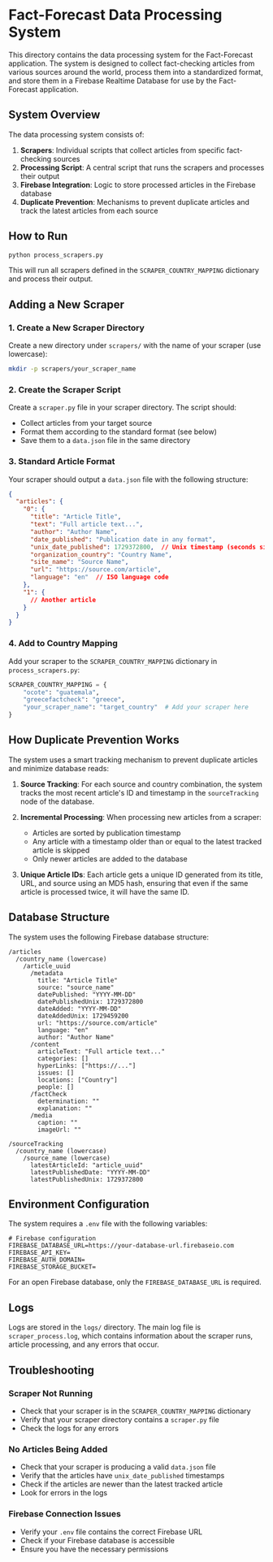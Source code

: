# Fact-Forecast Data Processing System

This directory contains the data processing system for the Fact-Forecast application. The system is designed to collect fact-checking articles from various sources around the world, process them into a standardized format, and store them in a Firebase Realtime Database for use by the Fact-Forecast application.

## System Overview

The data processing system consists of:

1. **Scrapers**: Individual scripts that collect articles from specific fact-checking sources
2. **Processing Script**: A central script that runs the scrapers and processes their output
3. **Firebase Integration**: Logic to store processed articles in the Firebase database
4. **Duplicate Prevention**: Mechanisms to prevent duplicate articles and track the latest articles from each source

## How to Run

```bash
python process_scrapers.py
```

This will run all scrapers defined in the `SCRAPER_COUNTRY_MAPPING` dictionary and process their output.

## Adding a New Scraper

### 1. Create a New Scraper Directory

Create a new directory under `scrapers/` with the name of your scraper (use lowercase):

```bash
mkdir -p scrapers/your_scraper_name
```

### 2. Create the Scraper Script

Create a `scraper.py` file in your scraper directory. The script should:

- Collect articles from your target source
- Format them according to the standard format (see below)
- Save them to a `data.json` file in the same directory

### 3. Standard Article Format

Your scraper should output a `data.json` file with the following structure:

```json
{
  "articles": {
    "0": {
      "title": "Article Title",
      "text": "Full article text...",
      "author": "Author Name",
      "date_published": "Publication date in any format",
      "unix_date_published": 1729372800,  // Unix timestamp (seconds since epoch)
      "organization_country": "Country Name",
      "site_name": "Source Name",
      "url": "https://source.com/article",
      "language": "en"  // ISO language code
    },
    "1": {
      // Another article
    }
  }
}
```

### 4. Add to Country Mapping

Add your scraper to the `SCRAPER_COUNTRY_MAPPING` dictionary in `process_scrapers.py`:

```python
SCRAPER_COUNTRY_MAPPING = {
    "ocote": "guatemala",
    "greecefactcheck": "greece",
    "your_scraper_name": "target_country"  # Add your scraper here
}
```

## How Duplicate Prevention Works

The system uses a smart tracking mechanism to prevent duplicate articles and minimize database reads:

1. **Source Tracking**: For each source and country combination, the system tracks the most recent article's ID and timestamp in the `sourceTracking` node of the database.

2. **Incremental Processing**: When processing new articles from a scraper:
   - Articles are sorted by publication timestamp
   - Any article with a timestamp older than or equal to the latest tracked article is skipped
   - Only newer articles are added to the database

3. **Unique Article IDs**: Each article gets a unique ID generated from its title, URL, and source using an MD5 hash, ensuring that even if the same article is processed twice, it will have the same ID.

## Database Structure

The system uses the following Firebase database structure:

```
/articles
  /country_name (lowercase)
    /article_uuid
      /metadata
        title: "Article Title"
        source: "source_name"
        datePublished: "YYYY-MM-DD"
        datePublishedUnix: 1729372800
        dateAdded: "YYYY-MM-DD"
        dateAddedUnix: 1729459200
        url: "https://source.com/article"
        language: "en"
        author: "Author Name"
      /content
        articleText: "Full article text..."
        categories: []
        hyperLinks: ["https://..."] 
        issues: []
        locations: ["Country"]
        people: []
      /factCheck
        determination: ""
        explanation: ""
      /media
        caption: ""
        imageUrl: ""

/sourceTracking
  /country_name (lowercase)
    /source_name (lowercase)
      latestArticleId: "article_uuid"
      latestPublishedDate: "YYYY-MM-DD"
      latestPublishedUnix: 1729372800
```

## Environment Configuration

The system requires a `.env` file with the following variables:

```
# Firebase configuration
FIREBASE_DATABASE_URL=https://your-database-url.firebaseio.com
FIREBASE_API_KEY=
FIREBASE_AUTH_DOMAIN=
FIREBASE_STORAGE_BUCKET=
```

For an open Firebase database, only the `FIREBASE_DATABASE_URL` is required.

## Logs

Logs are stored in the `logs/` directory. The main log file is `scraper_process.log`, which contains information about the scraper runs, article processing, and any errors that occur.

## Troubleshooting

### Scraper Not Running

- Check that your scraper is in the `SCRAPER_COUNTRY_MAPPING` dictionary
- Verify that your scraper directory contains a `scraper.py` file
- Check the logs for any errors

### No Articles Being Added

- Check that your scraper is producing a valid `data.json` file
- Verify that the articles have `unix_date_published` timestamps
- Check if the articles are newer than the latest tracked article
- Look for errors in the logs

### Firebase Connection Issues

- Verify your `.env` file contains the correct Firebase URL
- Check if your Firebase database is accessible
- Ensure you have the necessary permissions
